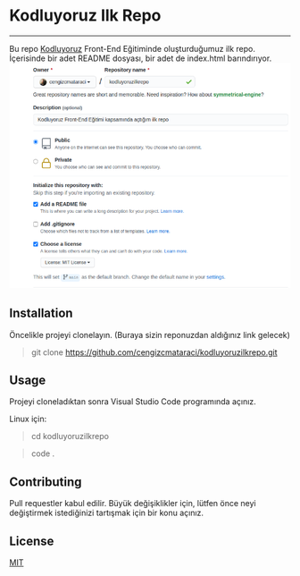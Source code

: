 # Kodluyoruz Ilk Repo 
---
Bu repo [Kodluyoruz](https://www.kodluyoruz.org/) Front-End Eğitiminde oluşturduğumuz ilk repo. İçerisinde bir adet README dosyası, bir adet de index.html barındırıyor. 
![](https://github.com/Kodluyoruz/taskforce/raw/main/git/odev1/figures/github.png)

Installation
---
Öncelikle projeyi clonelayın. (Buraya sizin reponuzdan aldığınız link gelecek)
>git clone https://github.com/cengizcmataraci/kodluyoruzilkrepo.git

Usage
---
Projeyi cloneladıktan sonra Visual Studio Code programında açınız.

Linux için:
>cd kodluyoruzilkrepo

>code .

Contributing
---
Pull requestler kabul edilir. Büyük değişiklikler için, lütfen önce neyi değiştirmek istediğinizi tartışmak için bir konu açınız.

License
---
[MIT](https://choosealicense.com/licenses/mit/)